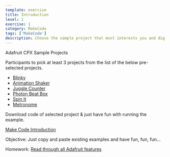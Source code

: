 ```yaml
---
template: exercise
title: Introduction
level: 1
exercise: 1
category: MakeCode
tags: ['MakeCode']
description: Choose the sample project that most interests you and dig in!
---
```


Adafruit CPX Sample Projects

Participants to pick at least 3 projects from the list of the below pre-selected projects.

- [Blinky](https://makecode.adafruit.com/examples/blinky)
- [Animation Shaker](https://makecode.adafruit.com/examples/animation-shaker)
- [Juggle Counter](https://makecode.adafruit.com/examples/juggle-counter)
- [Photon Beat Box](https://makecode.adafruit.com/examples/photon-beatbox)
- [Spin It](https://makecode.adafruit.com/examples/spin-it)
- [Metronome](https://makecode.adafruit.com/examples/metronome)

Download code of selected project & just have fun with running the example.

[Make Code Introduction](https://learn.adafruit.com/makecode)

Objective: Just copy and paste existing examples and have fun, fun, fun...

Homework: [Read through all Adafruit features](https://learn.adafruit.com/adafruit-circuit-playground-express)
